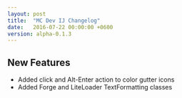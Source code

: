 ```yaml
---
layout: post
title:  "MC Dev IJ Changelog"
date:   2016-07-22 00:00:00 +0600
version: alpha-0.1.3
---
```


## New Features

* Added click and Alt-Enter action to color gutter icons
* Added Forge and LiteLoader TextFormatting classes
